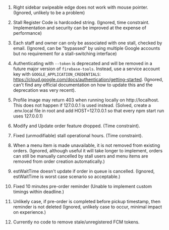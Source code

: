 1. Right sidebar swipeable edge does not work with mouse pointer. (Ignored, unlikely to be a problem)

2. Stall Register Code is hardcoded string. (Ignored, time constraint. Implementation and security can be improved at the expense of performance)

3. Each staff and owner can only be associated with one stall, checked by email. (Ignored, can be "bypassed" by using multiple Google accounts but no requirement for a stall-switching interface)

4. Authenticating with `--token` is deprecated and will be removed in a future major version of `firebase-tools`. Instead, use a service account key with `GOOGLE_APPLICATION_CREDENTIALS`: https://cloud.google.com/docs/authentication/getting-started. (Ignored, can't find any official documentation on how to update this and the deprecation was very recent).

5. Profile image may return 403 when running locally on http://localhost. This does not happen if 127.0.0.1 is used instead. (Solved, create a .env.local file in root and add HOST=127.0.0.1 so that every npm start run uses 127.0.0.1)

6. Modify and Update order feature dropped. (Time constraint).

7. Fixed (unmodifiable) stall operational hours. (Time constraint).

8. When a menu item is made unavailable, it is not removed from existing orders. (Ignored, although useful it will take longer to implement, orders can still be manually cancelled by stall users and menu items are removed from order creation automatically.)

9. estWaitTime doesn't update if order in queue is cancelled. (Ignored, estWaitTime is worst case scenario so acceptable.)

10. Fixed 10 minutes pre-order reminder (Unable to implement custom timings within deadline.)

11. Unlikely case, if pre-order is completed before pickup timestamp, then reminder is not deleted (Ignored, unlikely case to occur, minimal impact on experience.)

12. Currently no code to remove stale/unregistered FCM tokens.